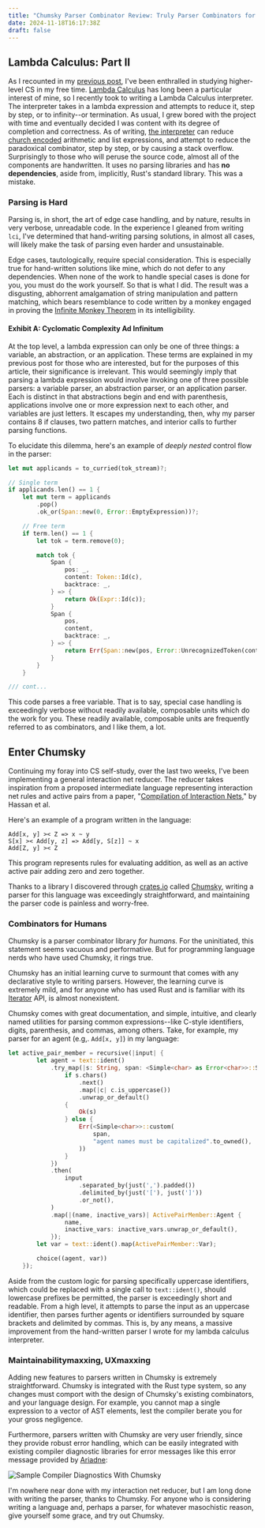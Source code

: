 ```yaml
---
title: "Chumsky Parser Combinator Review: Truly Parser Combinators for Humans"
date: 2024-11-18T16:17:38Z
draft: false
---
```


## Lambda Calculus: Part II

As I recounted in my [previous post](https://lexzaiello.com/posts/lambda_calculus_teach_programmers/), I've been enthralled in studying higher-level CS in my free time. [Lambda Calculus](https://en.wikipedia.org/wiki/Lambda_calculus) has long been a particular interest of mine, so I recently took to writing a Lambda Calculus interpreter. The interpreter takes in a lambda expression and attempts to reduce it, step by step, or to infinity--or termination. As usual, I grew bored with the project with time and eventually decided I was content with its degree of completion and correctness. As of writing, [the interpreter](https://github.com/dowlandaiello/lci) can reduce [church encoded](https://en.wikipedia.org/wiki/Church_encoding) arithmetic and list expressions, and attempt to reduce the paradoxical combinator, step by step, or by causing a stack overflow. Surprisingly to those who will peruse the source code, almost all of the components are handwritten. It uses no parsing libraries and has **no dependencies**, aside from, implicitly, Rust's standard library. This was a mistake.

### Parsing is Hard

Parsing is, in short, the art of edge case handling, and by nature, results in very verbose, unreadable code. In the experience I gleaned from writing `lci`, I've determined that hand-writing parsing solutions, in almost all cases, will likely make the task of parsing even harder and unsustainable.

Edge cases, tautologically, require special consideration. This is especially true for hand-written solutions like mine, which do not defer to any dependencies. When none of the work to handle special cases is done for you, you must do the work yourself. So that is what I did. The result was a disgusting, abhorrent amalgamation of string manipulation and pattern matching, which bears resemblance to code written by a monkey engaged in proving the [Infinite Monkey Theorem](https://en.wikipedia.org/wiki/Infinite_monkey_theorem) in its intelligibility.

#### Exhibit A: Cyclomatic Complexity Ad Infinitum

At the top level, a lambda expression can only be one of three things: a variable, an abstraction, or an application. These terms are explained in my previous post for those who are interested, but for the purposes of this article, their significance is irrelevant. This would seemingly imply that parsing a lambda expression would involve invoking one of three possible parsers: a variable parser, an abstraction parser, or an application parser. Each is distinct in that abstractions begin and end with parenthesis, applications involve one or more expression next to each other, and variables are just letters. It escapes my understanding, then, why my parser contains 8 if clauses, two pattern matches, and interior calls to further parsing functions.

To elucidate this dilemma, here's an example of *deeply nested* control flow in the parser:

```rust
let mut applicands = to_curried(tok_stream)?;

// Single term
if applicands.len() == 1 {
    let mut term = applicands
        .pop()
        .ok_or(Span::new(0, Error::EmptyExpression))?;

    // Free term
    if term.len() == 1 {
        let tok = term.remove(0);

        match tok {
            Span {
                pos: _,
                content: Token::Id(c),
                backtrace: _,
            } => {
                return Ok(Expr::Id(c));
            }
            Span {
                pos,
                content,
                backtrace: _,
            } => {
                return Err(Span::new(pos, Error::UnrecognizedToken(content)));
            }
        }
    }

/// cont...
```

This code parses a free variable. That is to say, special case handling is exceedingly verbose without readily available, composable units which do the work for you. These readily available, composable units are frequently referred to as combinators, and I like them, a lot.

## Enter Chumsky

Continuing my foray into CS self-study, over the last two weeks, I've been implementing a general interaction net reducer. The reducer takes inspiration from a proposed intermediate language representing interaction net rules and active pairs from a paper, "[Compilation of Interaction Nets](https://core.ac.uk/download/pdf/82756233.pdf)," by Hassan et al.

Here's an example of a program written in the language:

```
Add[x, y] >< Z => x ~ y
S[x] >< Add[y, z] => Add[y, S[z]] ~ x
Add[Z, y] >< Z
```

This program represents rules for evaluating addition, as well as an active active pair adding zero and zero together.

Thanks to a library I discovered through [crates.io](https://crates.io/) called [Chumsky](https://github.com/zesterer/chumsky), writing a parser for this language was exceedingly straightforward, and maintaining the parser code is painless and worry-free.

### Combinators for Humans

Chumsky is a parser combinator library *for humans.* For the uninitiated, this statement seems vacuous and performative. But for programming language nerds who have used Chumsky, it rings true.

Chumsky has an initial learning curve to surmount that comes with any declarative style to writing parsers. However, the learning curve is extremely mild, and for anyone who has used Rust and is familiar with its [Iterator](https://doc.rust-lang.org/stable/std/iter/trait.Iterator.html) API, is almost nonexistent.

Chumsky comes with great documentation, and simple, intuitive, and clearly named utilities for parsing common expressions--like C-style identifiers, digits, parenthesis, and commas, among others. Take, for example, my parser for an agent (e.g,. `Add[x, y]`) in my language:

```rust
let active_pair_member = recursive(|input| {
        let agent = text::ident()
            .try_map(|s: String, span: <Simple<char> as Error<char>>::Span| {
                if s.chars()
                    .next()
                    .map(|c| c.is_uppercase())
                    .unwrap_or_default()
                {
                    Ok(s)
                } else {
                    Err(<Simple<char>>::custom(
                        span,
                        "agent names must be capitalized".to_owned(),
                    ))
                }
            })
            .then(
                input
                    .separated_by(just(',').padded())
                    .delimited_by(just('['), just(']'))
                    .or_not(),
            )
            .map(|(name, inactive_vars)| ActivePairMember::Agent {
                name,
                inactive_vars: inactive_vars.unwrap_or_default(),
            });
        let var = text::ident().map(ActivePairMember::Var);

        choice((agent, var))
    });
```

Aside from the custom logic for parsing specifically uppercase identifiers, which could be replaced with a single call to `text::ident()`, should lowercase prefixes be permitted, the parser is exceedingly short and readable. From a high level, it attempts to parse the input as an uppercase identifier, then parses further agents or identifiers surrounded by square brackets and delimited by commas. This is, by any means, a massive improvement from the hand-written parser I wrote for my lambda calculus interpreter.

### Maintainabilitymaxxing, UXmaxxing

Adding new features to parsers written in Chumsky is extremely straightforward. Chumsky is integrated with the Rust type system, so any changes must comport with the design of Chumsky's existing combinators, and your language design. For example, you cannot map a single expression to a vector of AST elements, lest the compiler berate you for your gross negligence.

Furthermore, parsers written with Chumsky are very user friendly, since they provide robust error handling, which can be easily integrated with existing compiler diagnostic libraries for error messages like this error message provided by [Ariadne](https://github.com/zesterer/ariadne):

![Sample Compiler Diagnostics With Chumsky](/ariadne.png)

I'm nowhere near done with my interaction net reducer, but I am long done with writing the parser, thanks to Chumsky. For anyone who is considering writing a language and, perhaps a parser, for whatever masochistic reason, give yourself some grace, and try out Chumsky.
